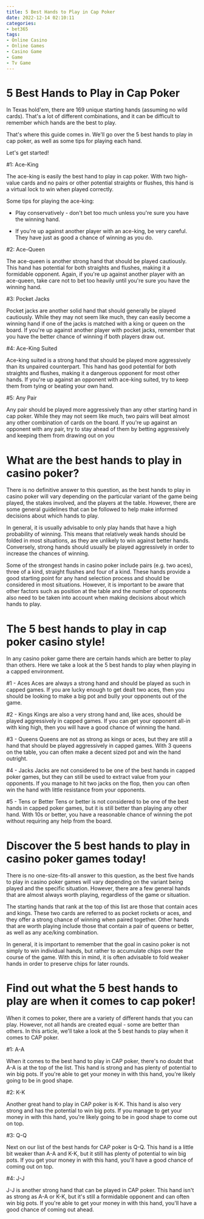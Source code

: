 ```yaml
---
title: 5 Best Hands to Play in Cap Poker 
date: 2022-12-14 02:10:11
categories:
- bet365
tags:
- Online Casino
- Online Games
- Casino Game
- Game
- Tv Game
---
```



#  5 Best Hands to Play in Cap Poker 

In Texas hold'em, there are 169 unique starting hands (assuming no wild cards). That's a lot of different combinations, and it can be difficult to remember which hands are the best to play.

That's where this guide comes in. We'll go over the 5 best hands to play in cap poker, as well as some tips for playing each hand.

Let's get started!

#1: Ace-King

The ace-king is easily the best hand to play in cap poker. With two high-value cards and no pairs or other potential straights or flushes, this hand is a virtual lock to win when played correctly.

Some tips for playing the ace-king:

- Play conservatively - don't bet too much unless you're sure you have the winning hand.

- If you're up against another player with an ace-king, be very careful. They have just as good a chance of winning as you do.

#2: Ace-Queen

The ace-queen is another strong hand that should be played cautiously. This hand has potential for both straights and flushes, making it a formidable opponent. Again, if you're up against another player with an ace-queen, take care not to bet too heavily until you're sure you have the winning hand.

#3: Pocket Jacks

Pocket jacks are another solid hand that should generally be played cautiously. While they may not seem like much, they can easily become a winning hand if one of the jacks is matched with a king or queen on the board. If you're up against another player with pocket jacks, remember that you have the better chance of winning if both players draw out.



  #4: Ace-King Suited 

Ace-king suited is a strong hand that should be played more aggressively than its unpaired counterpart. This hand has good potential for both straights and flushes, making it a dangerous opponent for most other hands. If you're up against an opponent with ace-king suited, try to keep them from tying or beating your own hand. 

  #5: Any Pair 

Any pair should be played more aggressively than any other starting hand in cap poker. While they may not seem like much, two pairs will beat almost any other combination of cards on the board. If you're up against an opponent with any pair, try to stay ahead of them by betting aggressively and keeping them from drawing out on you

#  What are the best hands to play in casino poker? 

There is no definitive answer to this question, as the best hands to play in casino poker will vary depending on the particular variant of the game being played, the stakes involved, and the players at the table. However, there are some general guidelines that can be followed to help make informed decisions about which hands to play.

In general, it is usually advisable to only play hands that have a high probability of winning. This means that relatively weak hands should be folded in most situations, as they are unlikely to win against better hands. Conversely, strong hands should usually be played aggressively in order to increase the chances of winning.

Some of the strongest hands in casino poker include pairs (e.g. two aces), three of a kind, straight flushes and four of a kind. These hands provide a good starting point for any hand selection process and should be considered in most situations. However, it is important to be aware that other factors such as position at the table and the number of opponents also need to be taken into account when making decisions about which hands to play.

#  The 5 best hands to play in cap poker casino style! 

In any casino poker game there are certain hands which are better to play than others. Here we take a look at the 5 best hands to play when playing in a capped environment.

#1 - Aces
Aces are always a strong hand and should be played as such in capped games. If you are lucky enough to get dealt two aces, then you should be looking to make a big pot and bully your opponents out of the game.

#2 - Kings
Kings are also a very strong hand and, like aces, should be played aggressively in capped games. If you can get your opponent all-in with king high, then you will have a good chance of winning the hand.

#3 - Queens
Queens are not as strong as kings or aces, but they are still a hand that should be played aggressively in capped games. With 3 queens on the table, you can often make a decent sized pot and win the hand outright.

#4 - Jacks
Jacks are not considered to be one of the best hands in capped poker games, but they can still be used to extract value from your opponents. If you manage to hit two jacks on the flop, then you can often win the hand with little resistance from your opponents.

#5 - Tens or Better
Tens or better is not considered to be one of the best hands in capped poker games, but it is still better than playing any other hand. With 10s or better, you have a reasonable chance of winning the pot without requiring any help from the board.

# Discover the 5 best hands to play in casino poker games today! 

There is no one-size-fits-all answer to this question, as the best five hands to play in casino poker games will vary depending on the variant being played and the specific situation. However, there are a few general hands that are almost always worth playing, regardless of the game or situation.

The starting hands that rank at the top of this list are those that contain aces and kings. These two cards are referred to as pocket rockets or aces, and they offer a strong chance of winning when paired together. Other hands that are worth playing include those that contain a pair of queens or better, as well as any ace/king combination.

In general, it is important to remember that the goal in casino poker is not simply to win individual hands, but rather to accumulate chips over the course of the game. With this in mind, it is often advisable to fold weaker hands in order to preserve chips for later rounds.

# Find out what the 5 best hands to play are when it comes to cap poker!

When it comes to poker, there are a variety of different hands that you can play. However, not all hands are created equal - some are better than others. In this article, we'll take a look at the 5 best hands to play when it comes to CAP poker.

#1: A-A

When it comes to the best hand to play in CAP poker, there's no doubt that A-A is at the top of the list. This hand is strong and has plenty of potential to win big pots. If you're able to get your money in with this hand, you're likely going to be in good shape.

#2: K-K

Another great hand to play in CAP poker is K-K. This hand is also very strong and has the potential to win big pots. If you manage to get your money in with this hand, you're likely going to be in good shape to come out on top.

#3: Q-Q

Next on our list of the best hands for CAP poker is Q-Q. This hand is a little bit weaker than A-A and K-K, but it still has plenty of potential to win big pots. If you get your money in with this hand, you'll have a good chance of coming out on top.

#4: J-J

J-J is another strong hand that can be played in CAP poker. This hand isn't as strong as A-A or K-K, but it's still a formidable opponent and can often win big pots. If you're able to get your money in with this hand, you'll have a good chance of coming out ahead.